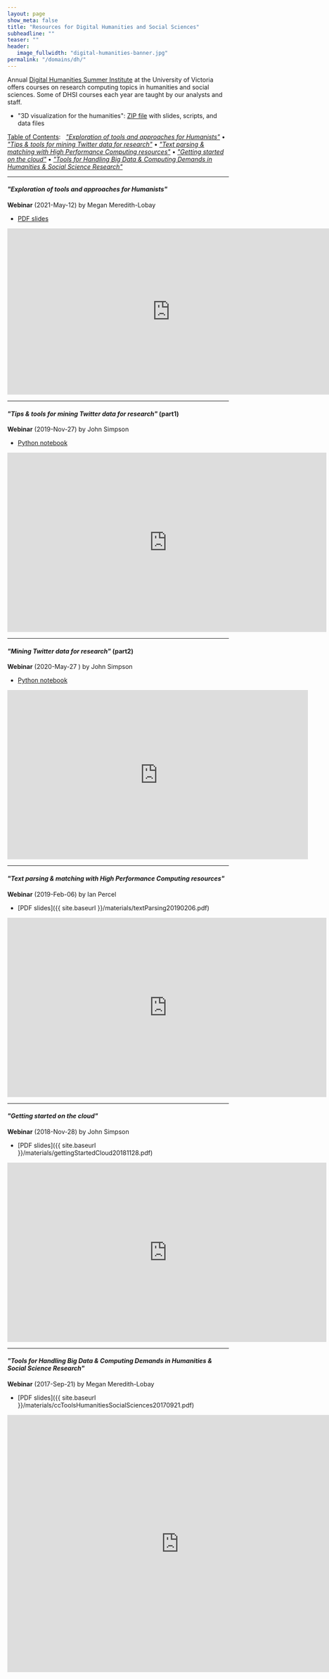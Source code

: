 ```yaml
---
layout: page
show_meta: false
title: "Resources for Digital Humanities and Social Sciences"
subheadline: ""
teaser: ""
header:
   image_fullwidth: "digital-humanities-banner.jpg"
permalink: "/domains/dh/"
---
```


<!-- 1. Open `_config.yml` and work it through, it's well documented -->
<!-- 1. [Read the documentation][1] to check out all features of *Feeling Responsive*. -->
<!--  [1]: {{ site.url }}{{ site.baseurl }}/documentation/ -->

Annual [Digital Humanities Summer Institute](http://www.dhsi.org) at the University of Victoria offers
courses on research computing topics in humanities and social sciences. Some of DHSI courses each year
are taught by our analysts and staff.

* "3D visualization for the humanities": [ZIP file](http://bit.ly/dhfileszip) with slides, scripts, and
  data files




[Table of Contents](#table-of-contents):
&nbsp; [<em>"Exploration of tools and approaches for Humanists"</em>](#exploration)
• [<em>"Tips &amp; tools for mining Twitter data for research"</em>](#twitterapis)
• [<em>"Text parsing &amp; matching with High Performance Computing resources"</em>](#text-parsing--matching-with-high-performance-computing-resources)
• [<em>"Getting started on the cloud"</em>](#getting-started-on-the-cloud)
• [<em>"Tools for Handling Big Data &amp; Computing Demands in Humanities &amp; Social Science Research"</em>](#tools-for-handling-big-data--computing-demands-in-humanities--social-science-research)








---

<a name="exploration"></a>
#### *"Exploration of tools and approaches for Humanists"*

**Webinar** (2021-May-12) by Megan Meredith-Lobay

* <a href="{{ site.baseurl }}/materials/explorationDH20210512.pdf" target="_blank">PDF slides</a>

<div class="flex-video">
	<iframe width="739" height="378" src="https://www.youtube.com/embed/wLU3dDkLokQ" title="YouTube video player"
	frameborder="0" allow="accelerometer; autoplay; clipboard-write; encrypted-media; gyroscope; picture-in-picture"
	allowfullscreen></iframe>
</div>

---

<a name="twitterapis"></a>
#### *"Tips & tools for mining Twitter data for research"* (part1)

**Webinar** (2019-Nov-27) by John Simpson

* <a href="https://github.com/ualberta-rcg/twitter_scraping" target="_blank">Python notebook</a>

<div class="flex-video">
	<iframe width="726" height="408" src="https://www.youtube.com/embed/gy4nUgPBHeM" frameborder="0"
	allow="accelerometer; autoplay; encrypted-media; gyroscope; picture-in-picture"
	allowfullscreen></iframe>
</div>

---

<a name="twitterapistwo"></a>
#### *"Mining Twitter data for research"* (part2)

**Webinar** (2020-May-27	) by John Simpson

* <a href="https://github.com/ualberta-rcg/twitter_scraping" target="_blank">Python notebook</a>

<div class="flex-video">
	<iframe width="684" height="385" src="https://www.youtube.com/embed/7H6Plcr6IkM" frameborder="0"
	allow="accelerometer; autoplay; encrypted-media; gyroscope; picture-in-picture"
	allowfullscreen></iframe>
</div>

---














<a name="textParsing"></a>
#### *"Text parsing & matching with High Performance Computing resources"*

**Webinar** (2019-Feb-06) by Ian Percel

* [PDF slides]({{ site.baseurl }}/materials/textParsing20190206.pdf)

<div class="flex-video">
	<iframe width="726" height="408" src="https://www.youtube.com/embed/iH0jxOY3YiI" frameborder="0"
	allow="accelerometer; autoplay; encrypted-media; gyroscope; picture-in-picture"
	allowfullscreen></iframe>
</div>

---

#### *"Getting started on the cloud"*

**Webinar** (2018-Nov-28) by John Simpson

* [PDF slides]({{ site.baseurl }}/materials/gettingStartedCloud20181128.pdf)

<div class="flex-video">
	<iframe width="726" height="408" src="https://www.youtube.com/embed/dzrzjpXPC6M" frameborder="0"
	allow="accelerometer; autoplay; encrypted-media; gyroscope; picture-in-picture"
	allowfullscreen></iframe>
</div>

---

#### *"Tools for Handling Big Data & Computing Demands in Humanities & Social Science Research"*

**Webinar** (2017-Sep-21) by Megan Meredith-Lobay

* [PDF slides]({{ site.baseurl }}/materials/ccToolsHumanitiesSocialSciences20170921.pdf)

<div class="flex-video">
	<iframe width="780" height="585" src="https://www.youtube.com/embed/5p201-BcVLo" frameborder="0"
	allow="autoplay; encrypted-media" allowfullscreen></iframe>
</div>

<!-- &nbsp; -->
